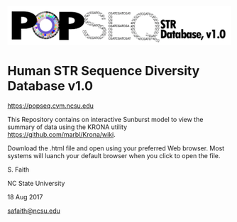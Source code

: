 ![logo](Popseqv1logo.jpg)

# Human STR Sequence Diversity Database v1.0

https://popseq.cvm.ncsu.edu


This Repository contains on interactive Sunburst model to view the summary of data using the KRONA utility https://github.com/marbl/Krona/wiki. 


Download the .html file and open using your preferred Web browser.  Most systems will luanch your default browser when you click to open the file.

S. Faith

NC State University

18 Aug 2017

safaith@ncsu.edu

